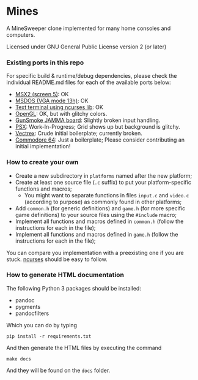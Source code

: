 # Mines
A MineSweeper clone implemented for many home consoles and computers.

Licensed under GNU General Public License version 2 (or later)

### Existing ports in this repo

For specific build & runtime/debug dependencies, please check the individual README.md files for each of the available ports below:

- [MSX2 (screen 5)](platforms/msx2/README.md): OK
- [MSDOS (VGA mode 13h)](platforms/msdos/README.md): OK
- [Text terminal using ncurses lib](platforms/ncurses/README.md): OK
- [OpenGL](platforms/opengl/README.md): OK, but with glitchy colors.
- [GunSmoke JAMMA board](platforms/gunsmoke/README.md): Slightly broken input handling.
- [PSX](platforms/psx/README.md): Work-In-Progress; Grid shows up but background is glitchy.
- [Vectrex](platforms/vectrex/README.md): Crude initial boilerplate; currently broken.
- [Commodore 64](platforms/c64/README.md): Just a boilerplate; Please consider contributing an initial implementation!

### How to create your own

- Create a new subdirectory in `platforms` named after the new platform;
- Create at least one source file (`.c` suffix) to put your platform-specific functions and macros;
  - You might want to separate functions in files `input.c` and `video.c` (according to purpose) as commonly found in other platforms;
- Add `common.h` (for generic definitions) and `game.h` (for more specific game definitions) to your source files using the `#include` macro;
- Implement all functions and macros defined in `common.h` (follow the instructions for each in the file);
- Implement all functions and macros defined in `game.h` (follow the instructions for each in the file);

You can compare you implementation with a preexisting one if you are stuck. [ncurses](platforms/ncurses) should be easy to follow.

### How to generate HTML documentation

The following Python 3 packages should be installed:

- pandoc
- pygments
- pandocfilters

Which you can do by typing
```
pip install -r requirements.txt
```
And then generate the HTML files by executing the command
```
make docs
```
And they will be found on the `docs` folder.
